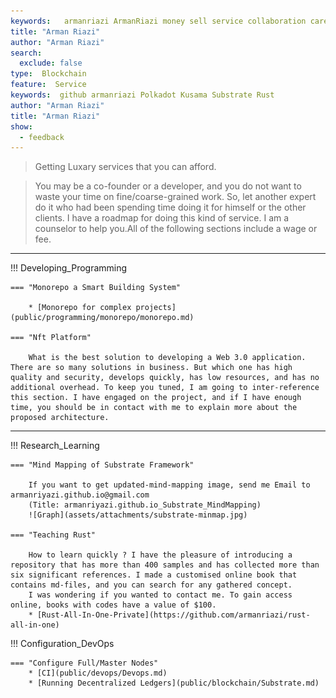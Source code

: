 ```yaml
---
keywords:   armanriazi ArmanRiazi money sell service collaboration career
title: "Arman Riazi"
author: "Arman Riazi"
search:
  exclude: false
type:  Blockchain
feature:  Service
keywords:  github armanriazi Polkadot Kusama Substrate Rust
author: "Arman Riazi"
title: "Arman Riazi"
show:
  - feedback
---
```


> Getting Luxary services that you can afford.

> You may be a co-founder or a developer, and you do not want to waste your time on fine/coarse-grained work. So, let another expert do it who had been spending time doing it for himself or the other clients. I have a roadmap for doing this kind of service. I am a counselor to help you.All of the following sections include a wage or fee.

---

!!! Developing_Programming

    === "Monorepo a Smart Building System"

        * [Monorepo for complex projects](public/programming/monorepo/monorepo.md)
    
    === "Nft Platform"

        What is the best solution to developing a Web 3.0 application. There are so many solutions in business. But which one has high quality and security, develops quickly, has low resources, and has no additional overhead. To keep you tuned, I am going to inter-reference this section. I have engaged on the project, and if I have enough time, you should be in contact with me to explain more about the proposed architecture.

---

!!! Research_Learning

    === "Mind Mapping of Substrate Framework"

        If you want to get updated-mind-mapping image, send me Email to armanriyazi.github.io@gmail.com 
        (Title: armanriyazi.github.io_Substrate_MindMapping)
        ![Graph](assets/attachments/substrate-minmap.jpg)
    
    === "Teaching Rust"

        How to learn quickly ? I have the pleasure of introducing a repository that has more than 400 samples and has collected more than six significant references. I made a customised online book that contains md-files, and you can search for any gathered concept.
        I was wondering if you wanted to contact me. To gain access online, books with codes have a value of $100.
        * [Rust-All-In-One-Private](https://github.com/armanriazi/rust-all-in-one)
        

!!! Configuration_DevOps

    === "Configure Full/Master Nodes"      
        * [CI](public/devops/Devops.md)
        * [Running Decentralized Ledgers](public/blockchain/Substrate.md)
        